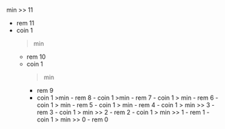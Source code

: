 min >> 11

- rem 11
- coin 1
  > min
  - rem 10
  - coin 1
    > min
    - rem 9
    - coin 1 >min - rem 8 - coin 1 >min - rem 7 - coin 1 > min - rem 6 - coin 1 > min - rem 5 - coin 1 > min - rem 4 - coin 1 > min >> 3 - rem 3 - coin 1 > min >> 2 - rem 2 - coin 1 > min >> 1 - rem 1 - coin 1 > min >> 0 - rem 0
